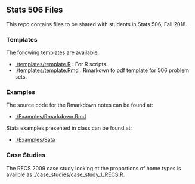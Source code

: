 ## Stats 506 Files

This repo contains files to be shared with students in Stats 506, Fall 2018.

### Templates

The following templates are available:
  - [./templates/template.R](./templates/template.R) : For R scripts.
  - [./templates/template.Rmd](./templates/template.Rmd) : Rmarkown to pdf template for 506 problem sets.

### Examples
 
The source code for the Rmarkdown notes can be found at:
  - [./Examples/Rmarkdown.Rmd](./Examples/Rmarkdown.Rmd)

Stata examples presented in class can be found at:
  - [./Examples/Sata](./Examples/Stata)

### Case Studies

The RECS 2009 case study looking at the proportions of home types is availble as 
[./case_studies/case_study_1_RECS.R](./case_studies/case_study_1_RECS.R).
